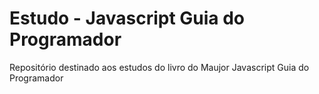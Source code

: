 # Estudo - Javascript Guia do Programador
Repositório destinado aos estudos do livro do Maujor Javascript Guia do Programador
